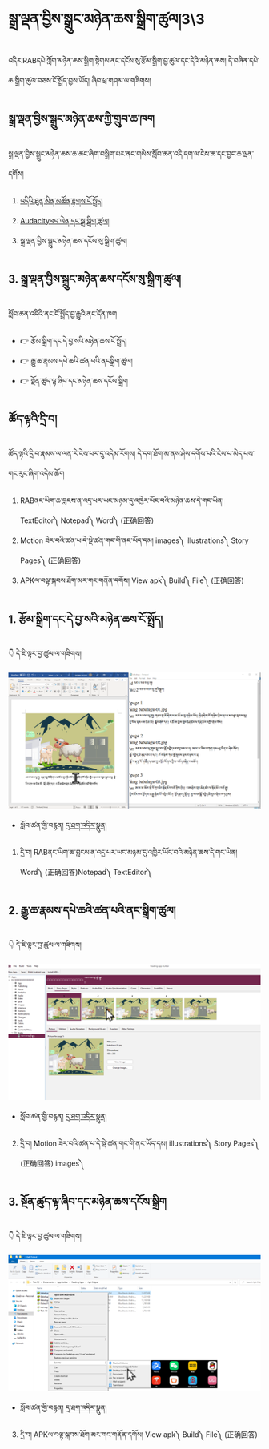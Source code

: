 # སྒྲ་ལྡན་བྱིས་སྒྲུང་མཉེན་ཆས་སྒྲིག་ཚུལ།3\3

འདིར་RABདཔེ་ཀློག་མཉེན་ཆས་སྒྲིག་སྟེགས་ནང་དངོས་སུ་རྩོམ་སྒྲིག་བྱ་ཚུལ་དང་དེའི་མཉེན་ཆས། དེ་བཞིན་དཔེ་ཆ་སྒྲིག་ཚུལ་བཅས་ངོ་སྤྲོད་བྱས་ཡོད། ཞིབ་ཕྲ་གཤམ་ལ་གཟིགས།
## སྒྲ་ལྡན་བྱིས་སྒྲུང་མཉེན་ཆས་ཀྱི་གྲུབ་ཆ་ཁག

སྒྲ་ལྡན་བྱིས་སྒྲུང་མཉེན་ཆས་ཆ་ཚང་ཞིག་བསྒྲིག་པར་ནང་གསེས་སློབ་ཚན་འདི་དག་ལ་ངེས་ཆ་དང་བྱང་ཆ་ལྡན་དགོས།

1. [འདིའི་ཐུན་མིན་མཚོན་རྟགས་ངོ་སྤྲོད།](https://github.com/buda-base/budax/blob/master/howtoguides/RAB04/index.md)
2. [Audacityཕབ་ལེན་དང་སྒྲ་སྒྲིག་ཚུལ།](https://github.com/buda-base/budax/blob/master/howtoguides/RAB05/index.md)
3. སྒྲ་ལྡན་བྱིས་སྒྲུང་མཉེན་ཆས་དངོས་སུ་སྒྲིག་ཚུལ།

## 3. སྒྲ་ལྡན་བྱིས་སྒྲུང་མཉེན་ཆས་དངོས་སུ་སྒྲིག་ཚུལ།

སློབ་ཚན་འདིའི་ནང་ངོ་སྤྲོད་བྱ་རྒྱུའི་ནང་དོན་ཁག

- 👉 རྩོམ་སྒྲིག་དང་དེ་བྱ་སའི་མཉེན་ཆས་ངོ་སྤྲོད།
- 👉 རྒྱུ་ཆ་རྣམས་དཔེ་ཆའི་ཚན་པའི་ནངསྒྲིག་ཚུལ།
- 👉 སྔོན་ཚུད་ལྟ་ཞིབ་དང་མཉེན་ཆས་དངོས་སྒྲིག

## ཚོད་ལྟའི་དྲི་བ།

ཚོད་ལྟའི་དྲི་བ་རྣམས་ལ་ལན་རེ་ངེས་པར་དུ་འདེམ་རོགས། དེ་དག་ཐོག་མ་ནས་ཤེས་དགོས་པའི་ངེས་པ་མེད་པས་གང་རུང་ཞིག་འདེམ་ཆོག

1. RABནང་ཡིག་ཆ་བླངས་ན་འདྲ་པར་ཡང་མཉམ་དུ་འཁྱེར་ཡོང་བའི་མཉེན་ཆས་དེ་གང་ཡིན། TextEditor༽ Notepad༽ Word༽ (正确回答)
2. Motion ཟེར་བའི་ཚན་པ་དེ་སྡེ་ཚན་གང་གི་ནང་ཡོད་དམ། images༽ illustrations༽ Story Pages༽ (正确回答)
3. APKལ་བལྟ་སྐབས་ཐོག་མར་གང་གནོན་དགོས། View apk༽ Build༽ File༽ (正确回答)

## 1. རྩོམ་སྒྲིག་དང་དེ་བྱ་སའི་མཉེན་ཆས་ངོ་སྤྲོད།

👇 དེ་ཇི་ལྟར་བྱ་ཚུལ་ལ་གཟིགས།

![800](images/000001.png)


- སློབ་ཚན་གྱི་བརྙན། [དྲ་ཐག་འདིར་སྣུན།](https://drive.google.com/file/d/1JnyCRr_4tU5tQ9RKPPVmVAod89m2YdxW/view?usp=share_link)


1. དྲི་བ། RABནང་ཡིག་ཆ་བླངས་ན་འདྲ་པར་ཡང་མཉམ་དུ་འཁྱེར་ཡོང་བའི་མཉེན་ཆས་དེ་གང་ཡིན། Word༽ (正确回答)Notepad༽ TextEditor༽

## 2. རྒྱུ་ཆ་རྣམས་དཔེ་ཆའི་ཚན་པའི་ནང་སྒྲིག་ཚུལ།

👇 དེ་ཇི་ལྟར་བྱ་ཚུལ་ལ་གཟིགས།

![800](images/000002.png)


- སློབ་ཚན་གྱི་བརྙན། [དྲ་ཐག་འདིར་སྣུན།](https://drive.google.com/file/d/1l9b2XgDy5yFYUoOsZkWR40NHHtB_JxUb/view?usp=share_link)


2. དྲི་བ། Motion ཟེར་བའི་ཚན་པ་དེ་སྡེ་ཚན་གང་གི་ནང་ཡོད་དམ། illustrations༽ Story Pages༽ (正确回答) images༽

## 3. སྔོན་ཚུད་ལྟ་ཞིབ་དང་མཉེན་ཆས་དངོས་སྒྲིག

👇 དེ་ཇི་ལྟར་བྱ་ཚུལ་ལ་གཟིགས།

![800](images/000003.png)
 

- སློབ་ཚན་གྱི་བརྙན། [དྲ་ཐག་འདིར་སྣུན།](https://drive.google.com/file/d/1QVhx91qW_84tlqA1Clx1I89h75RPdNQ0/view?usp=share_link)


3. དྲི་བ། APKལ་བལྟ་སྐབས་ཐོག་མར་གང་གནོན་དགོས། View apk༽ Build༽ File༽ (正确回答)